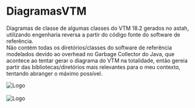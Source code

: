 # DiagramasVTM
Diagramas de classe de algumas classes do VTM 18.2 gerados no astah, utilizando engenharia reversa a partir do código fonte do software de referência. <br/>
Não contém todas os diretórios/classes do software de referência modelados devido ao overhead no Garbage Collector do Java, que acontece ao tentar gerar o diagrama do VTM na totalidade, então gereia  partir das bibliotecas/diretórios mais relevantes para o meu contexto, tentando abranger o máximo possível. <br/>


![Logo](https://blogger.googleusercontent.com/img/a/AVvXsEgZC2wZa0XuvJfa8q7DWfbNWPA7xKaSthjvs9tSdlCTChEZ4LwV2R7kvtTGt9q5WN5IjAGPQ6wu5IediW3rQzAxaXrSbdiFCCY45tUhnWpGqjLvn3OUDSefq8oUrVWETF8w2YrQXkHfuDzKmLsHIXd7MDBslL6yVrVCVQot1H6v6lacLzxuyf8TFfL1kw=w640-h360)
<br/>
<br/>
![Logo](https://astah.change-vision.com/ja/Resources/Images/logos/edition/uml_w500.png)
